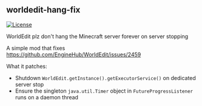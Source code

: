 ## worldedit-hang-fix

[![License](https://img.shields.io/github/license/Fallen-Breath/fabric-mod-template.svg)](http://www.gnu.org/licenses/lgpl-3.0.html)

WorldEdit plz don't hang the Minecraft server forever on server stopping

A simple mod that fixes https://github.com/EngineHub/WorldEdit/issues/2459

What it patches:

- Shutdown `WorldEdit.getInstance().getExecutorService()` on dedicated server stop
- Ensure the singleton `java.util.Timer` object in `FutureProgressListener` runs on a daemon thread
